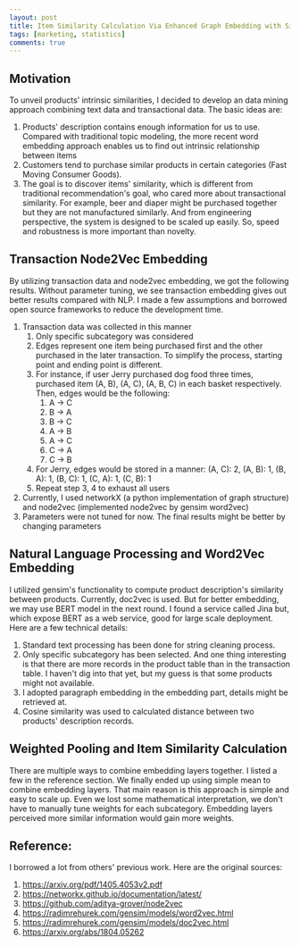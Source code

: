 ```yaml
---
layout: post
title: Item Similarity Calculation Via Enhanced Graph Embedding with Side information
tags: [marketing, statistics]
comments: true
---
```


## Motivation
To unveil products' intrinsic similarities, I decided to develop an data mining approach combining text data and transactional data. The basic ideas are:
1. Products' description contains enough information for us to use. Compared with traditional topic modeling, the more recent word embedding approach enables us to find out intrinsic relationship between items
2. Customers tend to purchase similar products in certain categories (Fast Moving Consumer Goods).
3. The goal is to discover items' similarity, which is different from traditional recommendation's goal, who cared more about transactional similarity. For example, beer and diaper might be purchased together but they are not manufactured similarly.
And from engineering perspective, the system is designed to be scaled up easily. So, speed and robustness is more important than novelty.

## Transaction Node2Vec Embedding

By utilizing transaction data and node2vec embedding, we got the following results. Without parameter tuning, we see transaction embedding gives out better results compared with NLP. I made a few assumptions and borrowed open source frameworks to reduce the development time.

1. Transaction data was collected in this manner  
   1. Only specific subcategory was considered     
   2. Edges represent one item being purchased first and the other purchased in the later transaction. To simplify the process, starting point and ending point is different.      
   3. For instance, if user Jerry purchased dog food three times, purchased item (A, B), (A, C), (A, B, C) in each basket respectively. Then, edges would be the following:     
      1. A -> C    
      2. B -> A    
      3. B -> C    
      4. A -> B    
      5. A -> C     
      6. C -> A
      7. C -> B
   4. For Jerry, edges would be stored in a manner: (A, C): 2, (A, B): 1, (B, A): 1, (B, C): 1, (C, A): 1, (C, B): 1
   5. Repeat step 3, 4 to exhaust all users
2. Currently, I used networkX (a python implementation of graph structure) and node2vec (implemented node2vec by gensim word2vec)
3. Parameters were not tuned for now. The final results might be better by changing parameters


## Natural Language Processing and Word2Vec Embedding

I utilized gensim's functionality to compute product description's similarity between products. Currently, doc2vec is used. But for better embedding, we may use BERT model in the next round. I found a service called Jina but, which expose BERT as a web service, good for large scale deployment. Here are a few technical details:

1. Standard text processing has been done for string cleaning process.
2. Only specific subcategory has been selected. And one thing interesting is that there are more records in the product table than in the transaction table. I haven't dig into that yet, but my guess is that some products might not available.
3. I adopted paragraph embedding in the embedding part, details might be retrieved at.
4. Cosine similarity was used to calculated distance between two products' description records.


## Weighted Pooling and Item Similarity Calculation
There are multiple ways to combine embedding layers together. I listed a few in the reference section. We finally ended up using simple mean to combine embedding layers. That main reason is this approach is simple and easy to scale up. Even we lost some mathematical interpretation, we don't have to manually tune weights for each subcategory. Embedding layers perceived more similar information would gain more weights.


## Reference:
I borrowed a lot from others' previous work. Here are the original sources:
1. https://arxiv.org/pdf/1405.4053v2.pdf
2. https://networkx.github.io/documentation/latest/
3. https://github.com/aditya-grover/node2vec
4. https://radimrehurek.com/gensim/models/word2vec.html
5. https://radimrehurek.com/gensim/models/doc2vec.html
6. https://arxiv.org/abs/1804.05262
